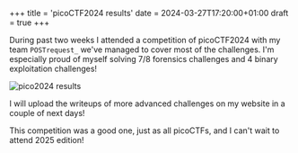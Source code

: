+++
title = 'picoCTF2024 results'
date = 2024-03-27T17:20:00+01:00
draft = true
+++

During past two weeks I attended a competition of picoCTF2024 with my team `POSTrequest_` we've managed to cover most of the challenges. I'm especially proud of myself solving 7/8 forensics challenges and 4 binary exploitation challenges!

![pico2024 results](/imgs/pico2024_results.png)

I will upload the writeups of more advanced challenges on my website in a couple of next days!

This competition was a good one, just as all picoCTFs, and I can't wait to attend 2025 edition!